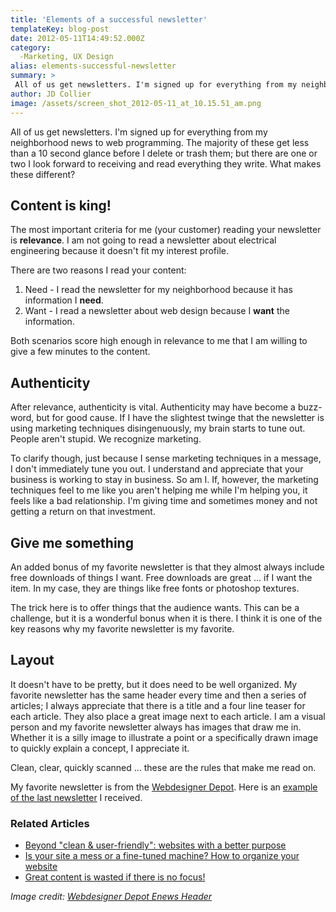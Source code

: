 ```yaml
---
title: 'Elements of a successful newsletter'
templateKey: blog-post
date: 2012-05-11T14:49:52.000Z
category: 
  -Marketing, UX Design
alias: elements-successful-newsletter
summary: > 
 All of us get newsletters. I'm signed up for everything from my neighborhood news to web programming. The majority of these get less than a 10 second glance before I delete or trash them; but there are one or two I look forward to receiving and read everything they write. What makes these different?
author: JD Collier
image: /assets/screen_shot_2012-05-11_at_10.15.51_am.png
---
```


All of us get newsletters. I'm signed up for everything from my neighborhood news to web programming. The majority of these get less than a 10 second glance before I delete or trash them; but there are one or two I look forward to receiving and read everything they write. What makes these different?

**Content is king!**
--------------------

The most important criteria for me (your customer) reading your newsletter is **relevance**. I am not going to read a newsletter about electrical engineering because it doesn't fit my interest profile. 

There are two reasons I read your content:

1.  Need - I read the newsletter for my neighborhood because it has information I **need**.
2.  Want - I read a newsletter about web design because I **want** the information.

Both scenarios score high enough in relevance to me that I am willing to give a few minutes to the content. 

**Authenticity**
----------------

After relevance, authenticity is vital. Authenticity may have become a buzz-word, but for good cause. If I have the slightest twinge that the newsletter is using marketing techniques disingenuously, my brain starts to tune out. People aren't stupid. We recognize marketing.

To clarify though, just because I sense marketing techniques in a message, I don't immediately tune you out. I understand and appreciate that your business is working to stay in business. So am I. If, however, the marketing techniques feel to me like you aren't helping me while I'm helping you, it feels like a bad relationship. I'm giving time and sometimes money and not getting a return on that investment. 

**Give me something**
---------------------

An added bonus of my favorite newsletter is that they almost always include free downloads of things I want. Free downloads are great … if I want the item. In my case, they are things like free fonts or photoshop textures.

The trick here is to offer things that the audience wants. This can be a challenge, but it is a wonderful bonus when it is there. I think it is one of the key reasons why my favorite newsletter is my favorite.

**Layout**
----------

It doesn't have to be pretty, but it does need to be well organized. My favorite newsletter has the same header every time and then a series of articles; I always appreciate that there is a title and a four line teaser for each article. They also place a great image next to each article. I am a visual person and my favorite newsletter always has images that draw me in. Whether it is a silly image to illustrate a point or a specifically drawn image to quickly explain a concept, I appreciate it.

Clean, clear, quickly scanned … these are the rules that make me read on.

My favorite newsletter is from the [Webdesigner Depot](http://www.webdesignerdepot.com/). Here is an [example of the last newsletter](http://www.webdesignerdepot.com/newsletter/issue-15/) I received.

### Related Articles

*   [Beyond "clean & user-friendly": websites with a better purpose](/insights/beyond-clean-user-friendly-websites-better-purpose)
*   [Is your site a mess or a fine-tuned machine? How to organize your website](/insights/your-site-mess-or-fine-tuned-machine-how-organize-your-website)
*   [Great content is wasted if there is no focus!](/insights/great-content-wasted-if-there-no-focus)

_Image credit: [Webdesigner Depot Enews Header](http://www.webdesignerdepot.com/)_